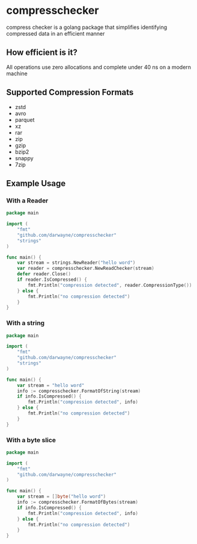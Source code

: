 # compresschecker
compress checker is a golang package that simplifies identifying compressed data in an efficient manner

## How efficient is it?
All operations use zero allocations and complete under 40 ns on a modern machine

## Supported Compression Formats
- zstd
- avro
- parquet
- xz
- rar
- zip
- gzip
- bzip2
- snappy
- 7zip

## Example Usage

### With a Reader

```go
package main

import (
	"fmt"
	"github.com/darwayne/compresschecker"
	"strings"
)

func main() {
	var stream = strings.NewReader("hello word")
	var reader = compresschecker.NewReadChecker(stream)
	defer reader.Close()
	if reader.IsCompressed() {
		fmt.Println("compression detected", reader.CompressionType())
	} else {
		fmt.Println("no compression detected")
    }
}
```

### With a string

```go
package main

import (
	"fmt"
	"github.com/darwayne/compresschecker"
	"strings"
)

func main() {
	var stream = "hello word"
	info := compresschecker.FormatOfString(stream)
	if info.IsCompressed() {
		fmt.Println("compression detected", info)
	} else {
		fmt.Println("no compression detected")
    }
}
```

### With a byte slice

```go
package main

import (
	"fmt"
	"github.com/darwayne/compresschecker"
)

func main() {
	var stream = []byte("hello word")
	info := compresschecker.FormatOfBytes(stream)
	if info.IsCompressed() {
		fmt.Println("compression detected", info)
	} else {
		fmt.Println("no compression detected")
	}
}
```

